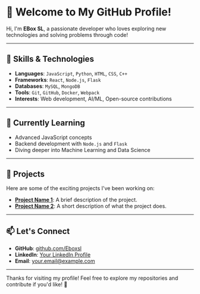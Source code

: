 # 👋 Welcome to My GitHub Profile!

Hi, I'm **EBox SL**, a passionate developer who loves exploring new technologies and solving problems through code!

---

## 🔧 Skills & Technologies
- **Languages**: `JavaScript`, `Python`, `HTML`, `CSS`, `C++`
- **Frameworks**: `React`, `Node.js`, `Flask`
- **Databases**: `MySQL`, `MongoDB`
- **Tools**: `Git`, `GitHub`, `Docker`, `Webpack`
- **Interests**: Web development, AI/ML, Open-source contributions

---

## 🌱 Currently Learning
- Advanced JavaScript concepts
- Backend development with `Node.js` and `Flask`
- Diving deeper into Machine Learning and Data Science

---

## 🚀 Projects

Here are some of the exciting projects I've been working on:

- [**Project Name 1**](#): A brief description of the project.
- [**Project Name 2**](#): A short description of what the project does.

---

## 📫 Let's Connect
- **GitHub**: [github.com/Eboxsl](https://github.com/Eboxsl)
- **LinkedIn**: [Your LinkedIn Profile](#)
- **Email**: [your.email@example.com](mailto:your.email@example.com)

---

Thanks for visiting my profile! Feel free to explore my repositories and contribute if you'd like! 🙌
